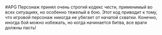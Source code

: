 #APG
Персонаж принял очень строгий кодекс чести, применимый во всех ситуациях, но особенно тяжелый в бою. Этот код приводит к тому, что игровой персонаж никогда не убегает от начатой схватки. Конечно, иногда бой можно избежать, но когда начинается битва, все враги должны пасть! 